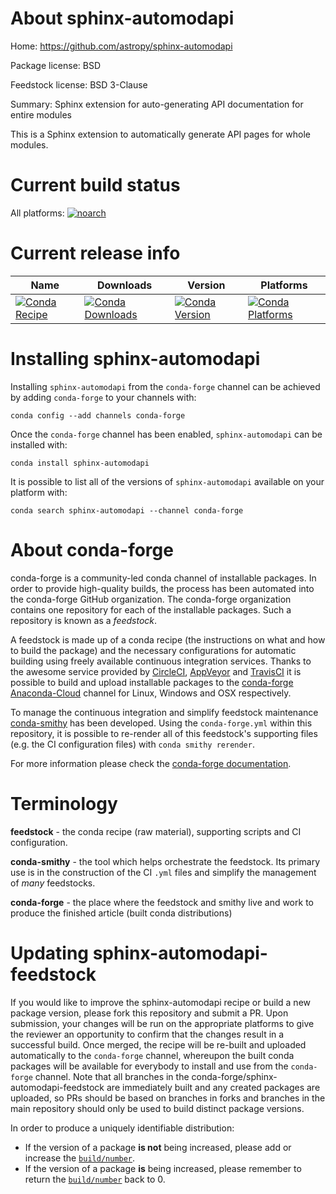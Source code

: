 About sphinx-automodapi
=======================

Home: https://github.com/astropy/sphinx-automodapi

Package license: BSD

Feedstock license: BSD 3-Clause

Summary: Sphinx extension for auto-generating API documentation for entire modules

This is a Sphinx extension to automatically generate API pages for whole
modules.


Current build status
====================

All platforms:
[![noarch](https://img.shields.io/circleci/project/github/conda-forge/sphinx-automodapi-feedstock/master.svg?label=noarch)](https://circleci.com/gh/conda-forge/sphinx-automodapi-feedstock)

Current release info
====================

| Name | Downloads | Version | Platforms |
| --- | --- | --- | --- |
| [![Conda Recipe](https://img.shields.io/badge/recipe-sphinx--automodapi-green.svg)](https://anaconda.org/conda-forge/sphinx-automodapi) | [![Conda Downloads](https://img.shields.io/conda/dn/conda-forge/sphinx-automodapi.svg)](https://anaconda.org/conda-forge/sphinx-automodapi) | [![Conda Version](https://img.shields.io/conda/vn/conda-forge/sphinx-automodapi.svg)](https://anaconda.org/conda-forge/sphinx-automodapi) | [![Conda Platforms](https://img.shields.io/conda/pn/conda-forge/sphinx-automodapi.svg)](https://anaconda.org/conda-forge/sphinx-automodapi) |

Installing sphinx-automodapi
============================

Installing `sphinx-automodapi` from the `conda-forge` channel can be achieved by adding `conda-forge` to your channels with:

```
conda config --add channels conda-forge
```

Once the `conda-forge` channel has been enabled, `sphinx-automodapi` can be installed with:

```
conda install sphinx-automodapi
```

It is possible to list all of the versions of `sphinx-automodapi` available on your platform with:

```
conda search sphinx-automodapi --channel conda-forge
```


About conda-forge
=================

conda-forge is a community-led conda channel of installable packages.
In order to provide high-quality builds, the process has been automated into the
conda-forge GitHub organization. The conda-forge organization contains one repository
for each of the installable packages. Such a repository is known as a *feedstock*.

A feedstock is made up of a conda recipe (the instructions on what and how to build
the package) and the necessary configurations for automatic building using freely
available continuous integration services. Thanks to the awesome service provided by
[CircleCI](https://circleci.com/), [AppVeyor](https://www.appveyor.com/)
and [TravisCI](https://travis-ci.org/) it is possible to build and upload installable
packages to the [conda-forge](https://anaconda.org/conda-forge)
[Anaconda-Cloud](https://anaconda.org/) channel for Linux, Windows and OSX respectively.

To manage the continuous integration and simplify feedstock maintenance
[conda-smithy](https://github.com/conda-forge/conda-smithy) has been developed.
Using the ``conda-forge.yml`` within this repository, it is possible to re-render all of
this feedstock's supporting files (e.g. the CI configuration files) with ``conda smithy rerender``.

For more information please check the [conda-forge documentation](https://conda-forge.org/docs/).

Terminology
===========

**feedstock** - the conda recipe (raw material), supporting scripts and CI configuration.

**conda-smithy** - the tool which helps orchestrate the feedstock.
                   Its primary use is in the construction of the CI ``.yml`` files
                   and simplify the management of *many* feedstocks.

**conda-forge** - the place where the feedstock and smithy live and work to
                  produce the finished article (built conda distributions)


Updating sphinx-automodapi-feedstock
====================================

If you would like to improve the sphinx-automodapi recipe or build a new
package version, please fork this repository and submit a PR. Upon submission,
your changes will be run on the appropriate platforms to give the reviewer an
opportunity to confirm that the changes result in a successful build. Once
merged, the recipe will be re-built and uploaded automatically to the
`conda-forge` channel, whereupon the built conda packages will be available for
everybody to install and use from the `conda-forge` channel.
Note that all branches in the conda-forge/sphinx-automodapi-feedstock are
immediately built and any created packages are uploaded, so PRs should be based
on branches in forks and branches in the main repository should only be used to
build distinct package versions.

In order to produce a uniquely identifiable distribution:
 * If the version of a package **is not** being increased, please add or increase
   the [``build/number``](https://conda.io/docs/user-guide/tasks/build-packages/define-metadata.html#build-number-and-string).
 * If the version of a package **is** being increased, please remember to return
   the [``build/number``](https://conda.io/docs/user-guide/tasks/build-packages/define-metadata.html#build-number-and-string)
   back to 0.
